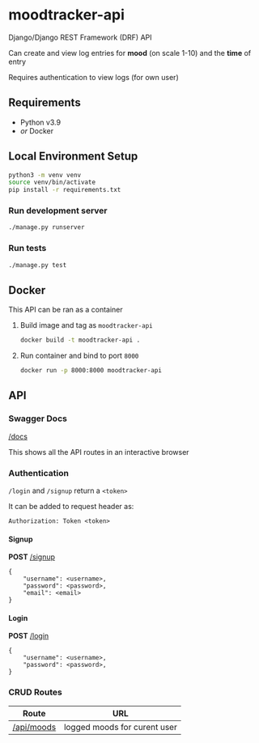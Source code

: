 # moodtracker-api

Django/Django REST Framework (DRF) API

Can create and view log entries for **mood** (on scale 1-10) and 
the **time** of entry

Requires authentication to view logs (for own user)

## Requirements
- Python v3.9
- _or_ Docker

## Local Environment Setup
```bash
python3 -m venv venv
source venv/bin/activate
pip install -r requirements.txt
```

### Run development server
```bash
./manage.py runserver
```

### Run tests
```bash
./manage.py test
```

## Docker

This API can be ran as a container

1. Build image and tag as `moodtracker-api`

    ```bash
    docker build -t moodtracker-api .
    ```

2. Run container and bind to port `8000`

    ```bash
    docker run -p 8000:8000 moodtracker-api
    ```


## API

### Swagger Docs

[/docs](http://127.0.0.1:8000/docs/)

This shows all the API routes in an interactive browser

### Authentication

`/login` and `/signup` return a `<token>`

It can be added to request header as: 

`Authorization: Token <token>`

#### Signup

**POST** [/signup](http://127.0.0.1:8000/signup/)
```
{
    "username": <username>, 
    "password": <password>, 
    "email": <email>
}
```

#### Login

**POST** [/login](http://127.0.0.1:8000/login/)
```
{
    "username": <username>, 
    "password": <password>, 
}
```

### CRUD Routes

| Route | URL  | 
| --- | --- |
| [/api/moods](http://127.0.0.1:8000/api/moods/) | logged moods for curent user |

